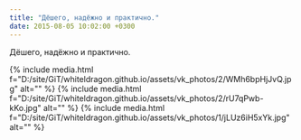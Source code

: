 ```yaml
---
title: "Дёшего, надёжно и практично."
date: 2015-08-05 10:02:00 +0300
---
```


Дёшего, надёжно и практично.


{% include media.html f="D:/site/GiT/whiteldragon.github.io/assets/vk_photos/2/WMh6bpHjJvQ.jpg" alt="" %}
{% include media.html f="D:/site/GiT/whiteldragon.github.io/assets/vk_photos/2/rU7qPwb-kKo.jpg" alt="" %}
{% include media.html f="D:/site/GiT/whiteldragon.github.io/assets/vk_photos/1/jLUz6iH5xYk.jpg" alt="" %}
